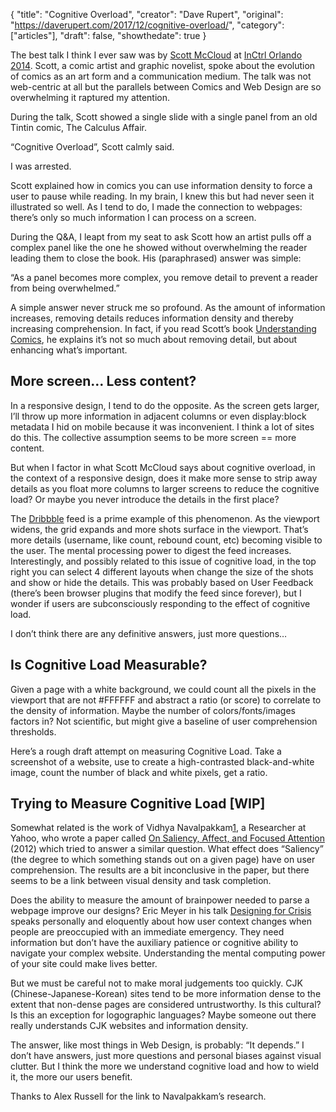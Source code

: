 {
  "title": "Cognitive Overload",
  "creator": "Dave Rupert",
  "original": "https://daverupert.com/2017/12/cognitive-overload/",
  "category": ["articles"],
  "draft": false,
  "showthedate": true
}


The best talk I think I ever saw was by [Scott McCloud](http://scottmccloud.com/) at [InCtrl Orlando 2014](http://incontrolconference.com/). Scott, a comic artist and graphic novelist, spoke about the evolution of comics as an art form and a communication medium. The talk was not web-centric at all but the parallels between Comics and Web Design are so overwhelming it raptured my attention.

During the talk, Scott showed a single slide with a single panel from an old Tintin comic, The Calculus Affair.

“Cognitive Overload”, Scott calmly said.

I was arrested.

Scott explained how in comics you can use information density to force a user to pause while reading. In my brain, I knew this but had never seen it illustrated so well. As I tend to do, I made the connection to webpages: there’s only so much information I can process on a screen.

During the Q&A, I leapt from my seat to ask Scott how an artist pulls off a complex panel like the one he showed without overwhelming the reader leading them to close the book. His (paraphrased) answer was simple:

“As a panel becomes more complex, you remove detail to prevent a reader from being overwhelmed.”

A simple answer never struck me so profound. As the amount of information increases, removing details reduces information density and thereby increasing comprehension. In fact, if you read Scott’s book [Understanding Comics](https://www.amazon.com/Understanding-Comics-Invisible-Scott-McCloud/dp/006097625X), he explains it’s not so much about removing detail, but about enhancing what’s important.

## More screen… Less content?
In a responsive design, I tend to do the opposite. As the screen gets larger, I’ll throw up more information in adjacent columns or even display:block metadata I hid on mobile because it was inconvenient. I think a lot of sites do this. The collective assumption seems to be more screen == more content.

But when I factor in what Scott McCloud says about cognitive overload, in the context of a responsive design, does it make more sense to strip away details as you float more columns to larger screens to reduce the cognitive load? Or maybe you never introduce the details in the first place?

The [Dribbble](https://dribbble.com/) feed is a prime example of this phenomenon. As the viewport widens, the grid expands and more shots surface in the viewport. That’s more details (username, like count, rebound count, etc) becoming visible to the user. The mental processing power to digest the feed increases. Interestingly, and possibly related to this issue of cognitive load, in the top right you can select 4 different layouts when change the size of the shots and show or hide the details. This was probably based on User Feedback (there’s been browser plugins that modify the feed since forever), but I wonder if users are subconsciously responding to the effect of cognitive load.

I don’t think there are any definitive answers, just more questions…

## Is Cognitive Load Measurable?
Given a page with a white background, we could count all the pixels in the viewport that are not #FFFFFF and abstract a ratio (or score) to correlate to the density of information. Maybe the number of colors/fonts/images factors in? Not scientific, but might give a baseline of user comprehension thresholds.

Here’s a rough draft attempt on measuring Cognitive Load. Take a screenshot of a website, use <canvas> to create a high-contrasted black-and-white image, count the number of black and white pixels, get a ratio.

## Trying to Measure Cognitive Load [WIP]
Somewhat related is the work of Vidhya Navalpakkam[1](https://daverupert.com/2017/12/cognitive-overload/), a Researcher at Yahoo, who wrote a paper called [On Saliency, Affect, and Focused Attention](http://www.dcs.gla.ac.uk/~mounia/Papers/Chi2012.pdf) (2012) which tried to answer a similar question. What effect does “Saliency” (the degree to which something stands out on a given page) have on user comprehension. The results are a bit inconclusive in the paper, but there seems to be a link between visual density and task completion.

Does the ability to measure the amount of brainpower needed to parse a webpage improve our designs? Eric Meyer in his talk [Designing for Crisis](https://aneventapart.com/news/post/eric-meyer-designing-for-crisis) speaks personally and eloquently about how user context changes when people are preoccupied with an immediate emergency. They need information but don’t have the auxiliary patience or cognitive ability to navigate your complex website. Understanding the mental computing power of your site could make lives better.

But we must be careful not to make moral judgements too quickly. CJK (Chinese-Japanese-Korean) sites tend to be more information dense to the extent that non-dense pages are considered untrustworthy. Is this cultural? Is this an exception for logographic languages? Maybe someone out there really understands CJK websites and information density.

The answer, like most things in Web Design, is probably: “It depends.” I don’t have answers, just more questions and personal biases against visual clutter. But I think the more we understand cognitive load and how to wield it, the more our users benefit.

Thanks to Alex Russell for the link to Navalpakkam’s research.